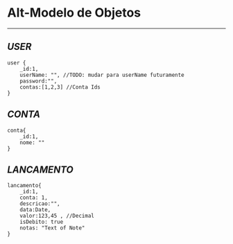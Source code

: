 # Alt-Modelo de Objetos
---
## *USER*
```
user {
	_id:1,
	userName: "", //TODO: mudar para userName futuramente
	password:"",
	contas:[1,2,3] //Conta Ids	
}
```
## *CONTA*
```
conta{
	_id:1,
	nome: ""
}
```
## *LANCAMENTO*
```
lancamento{
	_id:1,
	conta: 1,
	descricao:"",
	data:Date,
	valor:123,45 , //Decimal
	isDebito: true
	notas: "Text of Note"
}
```
